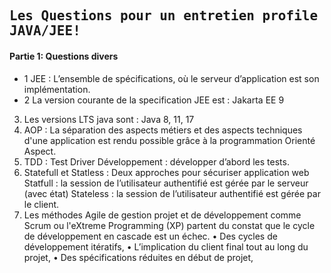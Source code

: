 ## <samp>Les Questions pour un entretien profile JAVA/JEE!</samp>

#### Partie 1: Questions divers

- 1 JEE : L’ensemble de spécifications, où le serveur d’application est son implémentation.
- 2	La version courante de la specification JEE est : Jakarta EE 9
3.	Les versions LTS java sont : Java 8, 11, 17
4.	AOP : La séparation des aspects métiers et des aspects techniques d'une application est rendu possible grâce à la programmation Orienté Aspect.
5.	TDD : Test Driver Développement : développer d’abord les tests.
6.	Statefull et Statless : Deux approches pour sécuriser application web
Statfull : la session de l’utilisateur authentifié est gérée par le serveur (avec état)
Stateless : la session de l’utilisateur authentifié est gérée par le client.
7.	Les méthodes Agile de gestion projet et de développement comme Scrum ou l'eXtreme Programming (XP) partent du constat que le cycle de développement en cascade est un échec.
•	Des cycles de développement itératifs, 
•	L’implication du client final tout au long du projet, 
•	Des spécifications réduites en début de projet,

